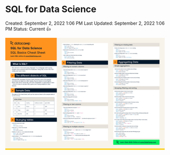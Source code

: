 # SQL for Data Science

Created: September 2, 2022 1:06 PM
Last Updated: September 2, 2022 1:06 PM
Status: Current 👍

![SQL+for+Data+Science.png](./photo/SQLforDataScience.png)